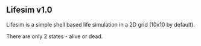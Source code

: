 ## Lifesim v1.0

Lifesim is a simple shell based life simulation in a 2D grid (10x10 by default).

There are only 2 states - alive or dead.